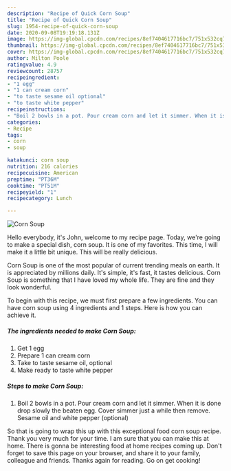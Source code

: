 ```yaml
---
description: "Recipe of Quick Corn Soup"
title: "Recipe of Quick Corn Soup"
slug: 1954-recipe-of-quick-corn-soup
date: 2020-09-08T19:19:18.131Z
image: https://img-global.cpcdn.com/recipes/8ef7404617716bc7/751x532cq70/corn-soup-recipe-main-photo.jpg
thumbnail: https://img-global.cpcdn.com/recipes/8ef7404617716bc7/751x532cq70/corn-soup-recipe-main-photo.jpg
cover: https://img-global.cpcdn.com/recipes/8ef7404617716bc7/751x532cq70/corn-soup-recipe-main-photo.jpg
author: Milton Poole
ratingvalue: 4.9
reviewcount: 28757
recipeingredient:
- "1 egg"
- "1 can cream corn"
- "to taste sesame oil optional"
- "to taste white pepper"
recipeinstructions:
- "Boil 2 bowls in a pot. Pour cream corn and let it simmer. When it is done drop slowly the beaten egg. Cover simmer just a while then remove. Sesame oil and white pepper (optional)"
categories:
- Recipe
tags:
- corn
- soup

katakunci: corn soup 
nutrition: 216 calories
recipecuisine: American
preptime: "PT36M"
cooktime: "PT51M"
recipeyield: "1"
recipecategory: Lunch

---
```



![Corn Soup](https://img-global.cpcdn.com/recipes/8ef7404617716bc7/751x532cq70/corn-soup-recipe-main-photo.jpg)

Hello everybody, it's John, welcome to my recipe page. Today, we're going to make a special dish, corn soup. It is one of my favorites. This time, I will make it a little bit unique. This will be really delicious.

Corn Soup is one of the most popular of current trending meals on earth. It is appreciated by millions daily. It's simple, it's fast, it tastes delicious. Corn Soup is something that I have loved my whole life. They are fine and they look wonderful.




To begin with this recipe, we must first prepare a few ingredients. You can have corn soup using 4 ingredients and 1 steps. Here is how you can achieve it.

<!--inarticleads1-->

##### The ingredients needed to make Corn Soup:

1. Get 1 egg
1. Prepare 1 can cream corn
1. Take to taste sesame oil, optional
1. Make ready to taste white pepper




<!--inarticleads2-->

##### Steps to make Corn Soup:

1. Boil 2 bowls in a pot. Pour cream corn and let it simmer. When it is done drop slowly the beaten egg. Cover simmer just a while then remove. Sesame oil and white pepper (optional)




So that is going to wrap this up with this exceptional food corn soup recipe. Thank you very much for your time. I am sure that you can make this at home. There is gonna be interesting food at home recipes coming up. Don't forget to save this page on your browser, and share it to your family, colleague and friends. Thanks again for reading. Go on get cooking!
